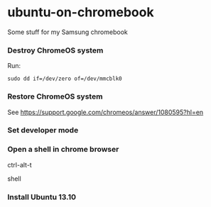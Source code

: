 ubuntu-on-chromebook
====================

Some stuff for my Samsung chromebook

### Destroy ChromeOS system
Run: 

<code>sudo dd if=/dev/zero of=/dev/mmcblk0</code>

### Restore ChromeOS system

See https://support.google.com/chromeos/answer/1080595?hl=en

### Set developer mode

### Open a shell in chrome browser
ctrl-alt-t

shell

### Install Ubuntu 13.10

